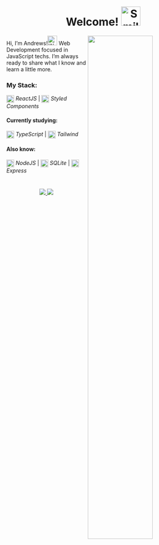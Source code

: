 <h1 align="center">Welcome! <img src="https://user-images.githubusercontent.com/86017907/179375356-1097f8a7-8007-4d1a-80d9-c2a5f439e522.gif" width="50" alt="Smiling face emoji"/></h1>

<img src="https://cdnb.artstation.com/p/assets/images/images/036/125/405/original/igor-freitas-mesa.gif?1616779562" width="58%" align="right"/>

Hi, I’m Andrews!<img src="https://user-images.githubusercontent.com/86017907/179375279-cffcf0ca-648a-4095-b9f4-df433afb188c.gif" width="25" alt="Waving Hand"/> Web Development focused in JavaScript techs. I’m always ready to share what I know and learn a little more.

### My Stack:
   <img src="https://skillicons.dev/icons?i=react" align="center" width="20"/> *ReactJS*  | <img src="https://skillicons.dev/icons?i=styledcomponents" align="center" width="20"/> *Styled Components*

  #### Currently studying:
<img src="https://skillicons.dev/icons?i=typescript" align="center" width="20"/> *TypeScript* | <img src="https://skillicons.dev/icons?i=tailwind" align="center" width="20"/> *Tailwind*
  
  #### Also know:
   <img src="https://skillicons.dev/icons?i=nodejs" align="center" width="20"/> *NodeJS* | <img src="https://skillicons.dev/icons?i=sqlite" align="center" width="20"/> *SQLite*  | <img src="https://skillicons.dev/icons?i=express" align="center" width="20"/> *Express* 
     
# 
<p align="center"> <a href="mailto:andrewscarvalho2001@gmail.com"><img src="https://img.shields.io/badge/Gmail-D14836?style=for-the-badge&logo=gmail&logoColor=white"/> </a>
<a href="https://www.linkedin.com/in/andrewsitiel" target="_blank"><img src="https://img.shields.io/badge/LinkedIn-0077B5?style=for-the-badge&logo=linkedin&logoColor=white"/></a> </p>
